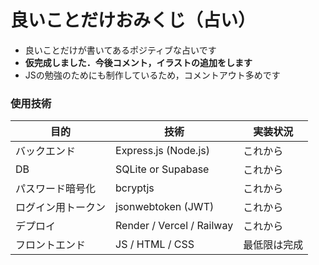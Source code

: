 # 良いことだけおみくじ（占い）
- 良いことだけが書いてあるポジティブな占いです
- **仮完成しました．今後コメント，イラストの追加をします**
- JSの勉強のためにも制作しているため，コメントアウト多めです

<h3>使用技術</h3>

| 目的             | 技術                       | 実装状況          |
|-----------------|---------------------------|-----------------|
| バックエンド     | Express.js (Node.js)       | これから         |
| DB              | SQLite or Supabase         | これから         |
| パスワード暗号化 | bcryptjs                   | これから         |
| ログイン用トークン | jsonwebtoken (JWT)        | これから         |
| デプロイ         | Render / Vercel / Railway | これから         |
| フロントエンド   | JS / HTML / CSS            | 最低限は完成     |
